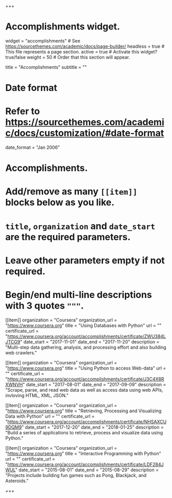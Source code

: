 +++
# Accomplishments widget.
widget = "accomplishments"  # See https://sourcethemes.com/academic/docs/page-builder/
headless = true  # This file represents a page section.
active = true  # Activate this widget? true/false
weight = 50  # Order that this section will appear.

title = "Accomplish&shy;ments"
subtitle = ""

# Date format
#   Refer to https://sourcethemes.com/academic/docs/customization/#date-format
date_format = "Jan 2006"

# Accomplishments.
#   Add/remove as many `[[item]]` blocks below as you like.
#   `title`, `organization` and `date_start` are the required parameters.
#   Leave other parameters empty if not required.
#   Begin/end multi-line descriptions with 3 quotes `"""`.

[[item]]
  organization = "Coursera"
  organization_url = "https://www.coursera.org"
  title = "Using Databases with Python"
  url = ""
  certificate_url = "https://www.coursera.org/account/accomplishments/certificate/ZWU384LJTCG9"
  date_start = "2017-11-01"
  date_end = "2017-11-20"
  description = "Multi-step data gathering, analysis, and processing effort and also building web crawlers."
  
[[item]]
  organization = "Coursera"
  organization_url = "https://www.coursera.org"
  title = "Using Python to access Web-data"
  url = ""
  certificate_url = "https://www.coursera.org/account/accomplishments/certificate/J3C4X8RXWNVH"
  date_start = "2017-08-01"
  date_end = "2017-09-09"
  description = "Scrape, parse, and read web data as well as access data using web APIs, invloving HTML, XML, JSON." 

[[item]]
  organization = "Coursera"
  organization_url = "https://www.coursera.org"
  title = "Retrieving, Processing and Visualizing Data with Python"
  url = ""
  certificate_url = "https://www.coursera.org/account/accomplishments/certificate/NHSAXCU9DQM9"
  date_start = "2017-12-20"
  date_end = "2018-01-25"
  description = "Build a series of applications to retrieve, process and visualize data using Python."
  
[[item]]
  organization = "Coursera"
  organization_url = "https://www.coursera.org"
  title = "Interactive Programming with Python"
  url = ""
  certificate_url = "https://www.coursera.org/account/accomplishments/certificate/LDF284JWUL"
  date_start = "2015-08-01"
  date_end = "2015-08-29"
  description = "Projects include building fun games such as Pong, Blackjack, and Asteroids."

+++
